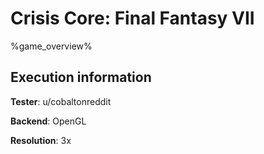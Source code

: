 # Crisis Core: Final Fantasy VII 

%game_overview%

## Execution information

**Tester**: u/cobaltonreddit

**Backend**: OpenGL

**Resolution**: 3x